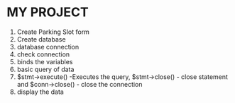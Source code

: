 # MY PROJECT
1. Create Parking Slot form
2. Create database
3. database connection
4. check connection
5. binds the variables 
6. basic query of data
8. $stmt->execute() -Executes the query,  $stmt->close() - close statement and $conn->close() - close the connection
7. display the data

<!-- basic query 
// Fetch all records from the database
$result = $conn->query("SELECT * FROM gformdb");

//with specific table
$result = $conn->query("SELECT * FROM gformdb WHERE name;

//ascending
$result = $conn->query("SELECT * FROM gformdb ORDER BY name ASC LIMIT 10");

//Handling Form Submission (POST Request)
if ($_SERVER["REQUEST_METHOD"] == "POST") {
    $name = $_POST['name'];
    }

//reset unique id
SET @no : = 0;
UPDATE user SET id= @no := (@no+1);
ALTER TABLE user AUTO_INCEREMENT = 1;
-->